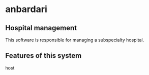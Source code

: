 # anbardari
<h2> Hospital management </h2>
This software is responsible for managing a subspecialty hospital.
<h2>Features of this system</h2>
</h2>host</h2>